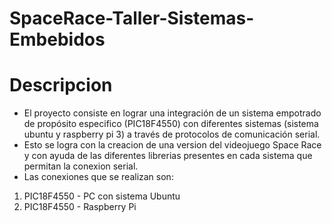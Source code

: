 # SpaceRace-Taller-Sistemas-Embebidos
# Descripcion 
- El proyecto consiste en lograr una integración de un sistema empotrado de propósito especifico (PIC18F4550) con diferentes sistemas (sistema ubuntu y raspberry pi 3) a través de protocolos de comunicación serial.
- Esto se logra con la creacion de una version del videojuego Space Race y con ayuda de las diferentes librerias presentes en cada sistema que permitan la conexion serial.
- Las conexiones que se realizan son:
1) PIC18F4550 - PC con sistema Ubuntu
2) PIC18F4550 - Raspberry Pi
